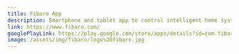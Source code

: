 ```yaml
---
title: Fibaro App
description: Smartphone and tablet app to control intelligent home system. It’s an old app, refactored over time, by using MVP pattern and unit tests in in Spock / Groovy. We also provided widgets and Android Watch App.
link: https://www.fibaro.com/
googlePlayLink: https://play.google.com/store/apps/details?id=com.fibaro
image: /assets/img/fibaro/logo%20fibaro.jpg
---
```

